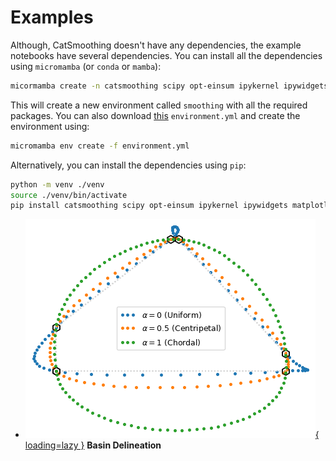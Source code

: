 # Examples

Although, CatSmoothing doesn't have any dependencies, the example notebooks have several
dependencies. You can install all the dependencies using `micromamba`
(or `conda` or `mamba`):

```bash
micormamba create -n catsmoothing scipy opt-einsum ipykernel ipywidgets matplotlib-base
```

This will create a new environment called `smoothing` with all the required packages.
You can also download [this](https://raw.githubusercontent.com/cheginit/catsmoothing/main/environment.yml) `environment.yml` and create the environment using:

```bash
micromamba env create -f environment.yml
```

Alternatively, you can install the dependencies using `pip`:

```bash
python -m venv ./venv
source ./venv/bin/activate
pip install catsmoothing scipy opt-einsum ipykernel ipywidgets matplotlib
```

<div class="grid cards" markdown>

- [![Basin Delineation](images/alpha.png){ loading=lazy }](splines.ipynb "Basin Delineation")
    **Basin Delineation**

</div>
